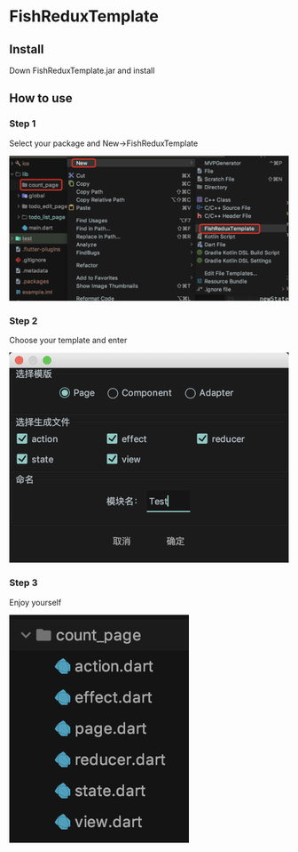 # FishReduxTemplate

## Install
Down FishReduxTemplate.jar and install

## How to use

### Step 1
Select your package and New->FishReduxTemplate

![](https://github.com/BakerJQ/FishReduxTemplateForAS/blob/master/screenshots/package.png?raw=true)

### Step 2
Choose your template and enter 

![](https://github.com/BakerJQ/FishReduxTemplateForAS/blob/master/screenshots/modal.png?raw=true)

### Step 3
Enjoy yourself

![](https://github.com/BakerJQ/FishReduxTemplateForAS/blob/master/screenshots/result.png?raw=true)
